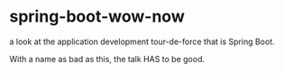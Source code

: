 spring-boot-wow-now
===================

a look at the application development tour-de-force that is Spring Boot.

With a name as bad as this, the talk HAS to be good.

